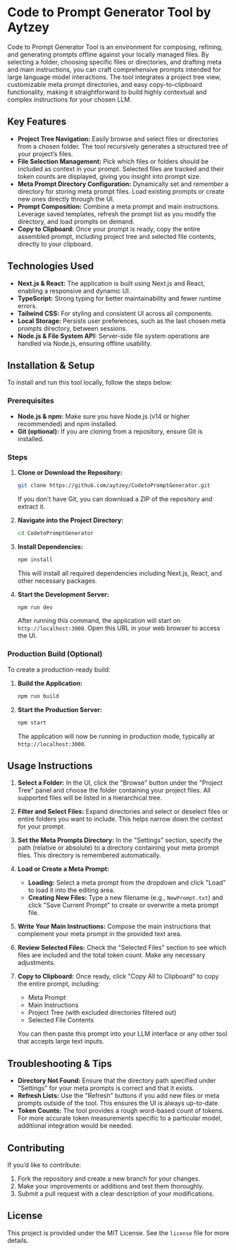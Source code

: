 # Code to Prompt Generator Tool by Aytzey

Code to Prompt Generator Tool is an environment for composing, refining, and generating prompts offline against your locally managed files. By selecting a folder, choosing specific files or directories, and drafting meta and main instructions, you can craft comprehensive prompts intended for large language model interactions. The tool integrates a project tree view, customizable meta prompt directories, and easy copy-to-clipboard functionality, making it straightforward to build highly contextual and complex instructions for your chosen LLM.

## Key Features

- **Project Tree Navigation:** Easily browse and select files or directories from a chosen folder. The tool recursively generates a structured tree of your project’s files.
- **File Selection Management:** Pick which files or folders should be included as context in your prompt. Selected files are tracked and their token counts are displayed, giving you insight into prompt size.
- **Meta Prompt Directory Configuration:** Dynamically set and remember a directory for storing meta prompt files. Load existing prompts or create new ones directly through the UI.
- **Prompt Composition:** Combine a meta prompt and main instructions. Leverage saved templates, refresh the prompt list as you modify the directory, and load prompts on demand.
- **Copy to Clipboard:** Once your prompt is ready, copy the entire assembled prompt, including project tree and selected file contents, directly to your clipboard.

## Technologies Used

- **Next.js & React:** The application is built using Next.js and React, enabling a responsive and dynamic UI.
- **TypeScript:** Strong typing for better maintainability and fewer runtime errors.
- **Tailwind CSS:** For styling and consistent UI across all components.
- **Local Storage:** Persists user preferences, such as the last chosen meta prompts directory, between sessions.
- **Node.js & File System API:** Server-side file system operations are handled via Node.js, ensuring offline usability.

## Installation & Setup

To install and run this tool locally, follow the steps below:

### Prerequisites

- **Node.js & npm:** Make sure you have Node.js (v14 or higher recommended) and npm installed.
- **Git (optional):** If you are cloning from a repository, ensure Git is installed.

### Steps

1. **Clone or Download the Repository:**
   ```bash
   git clone https://github.com/aytzey/CodetoPromptGenerator.git
   ```
   If you don't have Git, you can download a ZIP of the repository and extract it.

2. **Navigate into the Project Directory:**
   ```bash
   cd CodetoPromptGenerator
   ```

3. **Install Dependencies:**
   ```bash
   npm install
   ```
   This will install all required dependencies including Next.js, React, and other necessary packages.

4. **Start the Development Server:**
   ```bash
   npm run dev
   ```
   After running this command, the application will start on `http://localhost:3000`. Open this URL in your web browser to access the UI.

### Production Build (Optional)

To create a production-ready build:

1. **Build the Application:**
   ```bash
   npm run build
   ```
2. **Start the Production Server:**
   ```bash
   npm start
   ```
   The application will now be running in production mode, typically at `http://localhost:3000`.

## Usage Instructions

1. **Select a Folder:** In the UI, click the "Browse" button under the "Project Tree" panel and choose the folder containing your project files. All supported files will be listed in a hierarchical tree.
   
2. **Filter and Select Files:** Expand directories and select or deselect files or entire folders you want to include. This helps narrow down the context for your prompt.

3. **Set the Meta Prompts Directory:** In the "Settings" section, specify the path (relative or absolute) to a directory containing your meta prompt files. This directory is remembered automatically.
   
4. **Load or Create a Meta Prompt:**
   - **Loading:** Select a meta prompt from the dropdown and click "Load" to load it into the editing area.
   - **Creating New Files:** Type a new filename (e.g., `NewPrompt.txt`) and click "Save Current Prompt" to create or overwrite a meta prompt file.

5. **Write Your Main Instructions:** Compose the main instructions that complement your meta prompt in the provided text area.

6. **Review Selected Files:** Check the "Selected Files" section to see which files are included and the total token count. Make any necessary adjustments.

7. **Copy to Clipboard:** Once ready, click "Copy All to Clipboard" to copy the entire prompt, including:
   - Meta Prompt
   - Main Instructions
   - Project Tree (with excluded directories filtered out)
   - Selected File Contents

   You can then paste this prompt into your LLM interface or any other tool that accepts large text inputs.

## Troubleshooting & Tips

- **Directory Not Found:** Ensure that the directory path specified under "Settings" for your meta prompts is correct and that it exists.
- **Refresh Lists:** Use the "Refresh" buttons if you add new files or meta prompts outside of the tool. This ensures the UI is always up-to-date.
- **Token Counts:** The tool provides a rough word-based count of tokens. For more accurate token measurements specific to a particular model, additional integration would be needed.

## Contributing

If you’d like to contribute:

1. Fork the repository and create a new branch for your changes.
2. Make your improvements or additions and test them thoroughly.
3. Submit a pull request with a clear description of your modifications.

## License

This project is provided under the MIT License. See the `license` file for more details.

